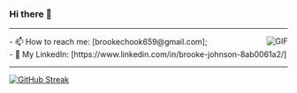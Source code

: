 ### Hi there 👋

---

<img align="right" alt="GIF" src="https://giphy.com/stickers/art-pixel-5xRW2cUKfcyQg" />
 - 📫 How to reach me: [brookechook659@gmail.com];
 <br>
 - 🔗 My LinkedIn: [https://www.linkedin.com/in/brooke-johnson-8ab0061a2/]
 <br>
 
 ---
 
[![GitHub Streak](https://github-readme-streak-stats.herokuapp.com/?user=oatMilk223&theme=tokyonight)](https://git.io/streak-stats)



